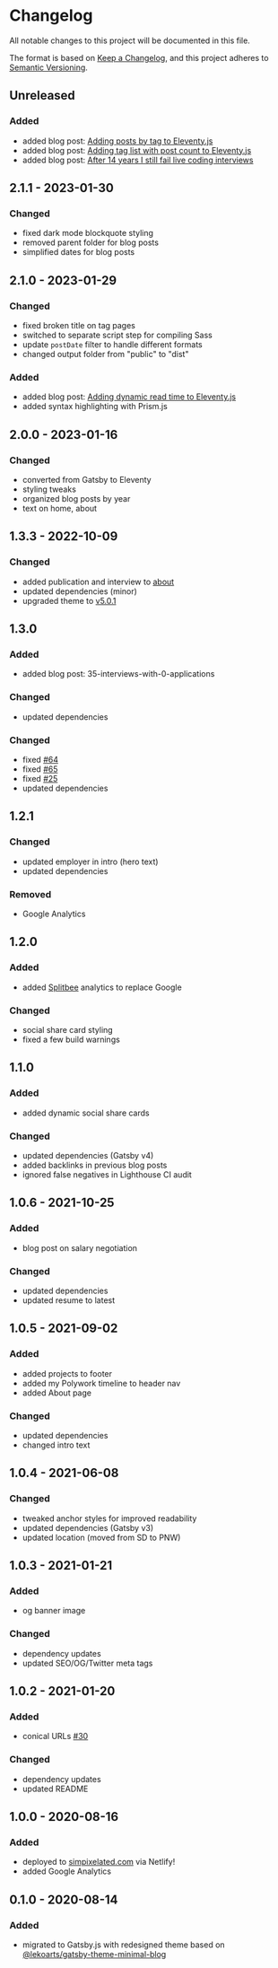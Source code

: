 # Changelog

All notable changes to this project will be documented in this file.

The format is based on [Keep a Changelog](https://keepachangelog.com/en/1.0.0/),
and this project adheres to [Semantic Versioning](https://semver.org/spec/v2.0.0.html).

## Unreleased

### Added

- added blog post: [Adding posts by tag to Eleventy.js](src/posts/adding-posts-by-tag-to-eleventy.md)
- added blog post: [Adding tag list with post count to Eleventy.js](src/posts/adding-tag-list-to-eleventy.md)
- added blog post: [After 14 years I still fail live coding interviews](src/posts/failed-live-coding-interview.md)

## 2.1.1 - 2023-01-30

### Changed

- fixed dark mode blockquote styling
- removed parent folder for blog posts
- simplified dates for blog posts

## 2.1.0 - 2023-01-29

### Changed

- fixed broken title on tag pages
- switched to separate script step for compiling Sass
- update `postDate` filter to handle different formats
- changed output folder from "public" to "dist"

### Added

- added blog post: [Adding dynamic read time to Eleventy.js](src/posts/adding-read-time-to-eleventy.md)
- added syntax highlighting with Prism.js

## 2.0.0 - 2023-01-16

### Changed

- converted from Gatsby to Eleventy
- styling tweaks
- organized blog posts by year
- text on home, about

## 1.3.3 - 2022-10-09

### Changed

- added publication and interview to [about](/about)
- updated dependencies (minor)
- upgraded theme to [v5.0.1](https://github.com/LekoArts/gatsby-themes/blob/main/themes/gatsby-theme-minimal-blog/CHANGELOG.md#501)

## 1.3.0

### Added

- added blog post: 35-interviews-with-0-applications

### Changed

- updated dependencies

### Changed

- fixed [#64](https://github.com/simpixelated/simpixelated.com/issues/64)
- fixed [#65](https://github.com/simpixelated/simpixelated.com/issues/65)
- fixed [#25](https://github.com/simpixelated/simpixelated.com/issues/25)
- updated dependencies

## 1.2.1

### Changed

- updated employer in intro (hero text)
- updated dependencies

### Removed

- Google Analytics

## 1.2.0

### Added

- added [Splitbee](https://splitbee.io/) analytics to replace Google

### Changed

- social share card styling
- fixed a few build warnings

## 1.1.0

### Added

- added dynamic social share cards

### Changed

- updated dependencies (Gatsby v4)
- added backlinks in previous blog posts
- ignored false negatives in Lighthouse CI audit

## 1.0.6 - 2021-10-25

### Added

- blog post on salary negotiation

### Changed

- updated dependencies
- updated resume to latest

## 1.0.5 - 2021-09-02

### Added

- added projects to footer
- added my Polywork timeline to header nav
- added About page

### Changed

- updated dependencies
- changed intro text

## 1.0.4 - 2021-06-08

### Changed

- tweaked anchor styles for improved readability
- updated dependencies (Gatsby v3)
- updated location (moved from SD to PNW)

## 1.0.3 - 2021-01-21

### Added

- og banner image

### Changed

- dependency updates
- updated SEO/OG/Twitter meta tags

## 1.0.2 - 2021-01-20

### Added

- conical URLs [#30](https://github.com/simpixelated/simpixelated.com/pull/30)

### Changed

- dependency updates
- updated README

## 1.0.0 - 2020-08-16

### Added

- deployed to [simpixelated.com](http://simpixelated.com) via Netlify!
- added Google Analytics

## 0.1.0 - 2020-08-14

### Added

- migrated to Gatsby.js with redesigned theme based on [@lekoarts/gatsby-theme-minimal-blog](https://github.com/LekoArts/gatsby-themes/tree/master/themes/gatsby-theme-minimal-blog)
